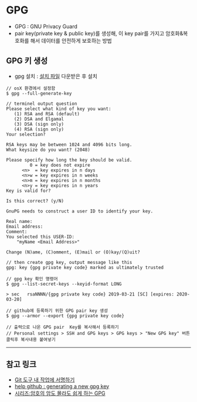 # GPG
- GPG : GNU Privacy Guard
- pair key(private key & public key)를 생성해, 이 key pair를 가지고 암호화&복호화를 해서 데이터를 안전하게 보호하는 방법

## GPG 키 생성
- gpg 설치 : [설치 파일](https://gpgtools.org) 다운받은 후 설치
```
// osX 환경에서 설정함
$ gpg --full-generate-key

// terminel output question
Please select what kind of key you want:
   (1) RSA and RSA (default)
   (2) DSA and Elgamal
   (3) DSA (sign only)
   (4) RSA (sign only)
Your selection? 

RSA keys may be between 1024 and 4096 bits long.
What keysize do you want? (2048)

Please specify how long the key should be valid.
         0 = key does not expire
      <n>  = key expires in n days
      <n>w = key expires in n weeks
      <n>m = key expires in n months
      <n>y = key expires in n years
Key is valid for?

Is this correct? (y/N) 

GnuPG needs to construct a user ID to identify your key.

Real name: 
Email address: 
Comment:
You selected this USER-ID:
    "myName <Email Address>"

Change (N)ame, (C)omment, (E)mail or (O)kay/(Q)uit? 

// then create gpg key, output message like this
gpg: key {gpg private key code} marked as ultimately trusted

// gpg key 확인 명령어
$ gpg --list-secret-keys --keyid-format LONG

> sec   rsaNNNN/{gpg private key code} 2019-03-21 [SC] [expires: 2020-03-20]
        
// github에 등록하기 위한 GPG pair key 생성
$ gpg --armor --export {gpg private key code}

// 출력으로 나온 GPG pair  Key를 복사해서 등록하기
// Personal settings > SSH and GPG keys > GPG keys > "New GPG key" 버튼 클릭후 복사내용 붙여넣기
```

---
## 참고 링크
- [Git 도구 내 작업에 서명하기](https://git-scm.com/book/ko/v2/Git-도구-내-작업에-서명하기)
- [help github : generating a new gpg key](https://help.github.com/en/articles/generating-a-new-gpg-key)
- [시리즈:암호의 암도 몰라도 쉽게 하는 GPG](https://librewiki.net/wiki/시리즈:암호의_암도_몰라도_쉽게_하는_GPG)